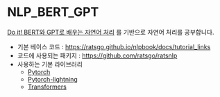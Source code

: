 # NLP_BERT_GPT
[Do it! BERT와 GPT로 배우는 자연어 처리](http://www.easyspub.co.kr/20_Menu/BookView/B001/481/PUB) 를 기반으로 자연어 처리를 공부합니다.

 - 기본 베이스 코드 : https://ratsgo.github.io/nlpbook/docs/tutorial_links
 - 코드에 사용되는 패키지 : https://github.com/ratsgo/ratsnlp
 - 사용하는 기본 라이브러리
   - [Pytorch](https://pytorch.org/docs/stable/torch.html)
   - [Pytorch-lightning](https://pytorch-lightning.readthedocs.io/en/latest/api_references.html)
   - [Transformers](https://huggingface.co/docs/transformers/index)